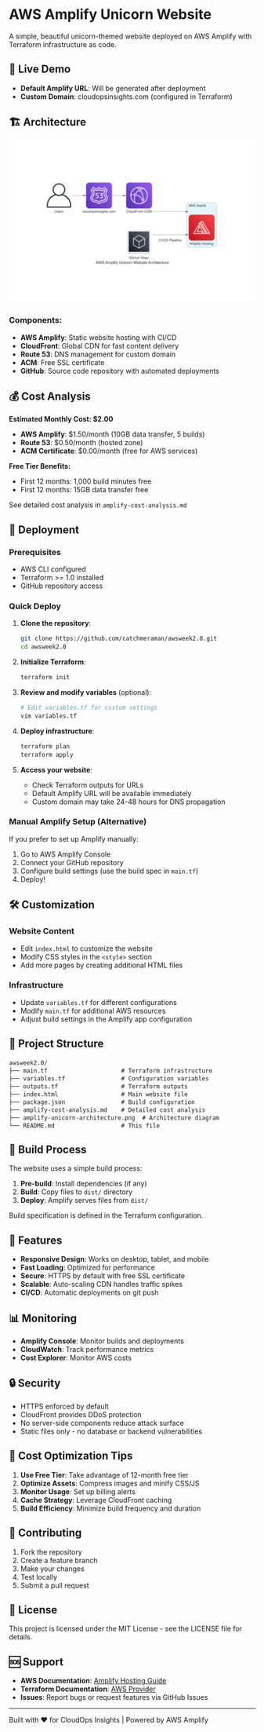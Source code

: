 # AWS Amplify Unicorn Website

A simple, beautiful unicorn-themed website deployed on AWS Amplify with Terraform infrastructure as code.

## 🦄 Live Demo

- **Default Amplify URL**: Will be generated after deployment
- **Custom Domain**: cloudopsinsights.com (configured in Terraform)

## 🏗️ Architecture

![Architecture Diagram](amplify-unicorn-architecture.png)

### Components:
- **AWS Amplify**: Static website hosting with CI/CD
- **CloudFront**: Global CDN for fast content delivery
- **Route 53**: DNS management for custom domain
- **ACM**: Free SSL certificate
- **GitHub**: Source code repository with automated deployments

## 💰 Cost Analysis

**Estimated Monthly Cost: $2.00**

- **AWS Amplify**: $1.50/month (10GB data transfer, 5 builds)
- **Route 53**: $0.50/month (hosted zone)
- **ACM Certificate**: $0.00/month (free for AWS services)

**Free Tier Benefits:**
- First 12 months: 1,000 build minutes free
- First 12 months: 15GB data transfer free

See detailed cost analysis in `amplify-cost-analysis.md`

## 🚀 Deployment

### Prerequisites
- AWS CLI configured
- Terraform >= 1.0 installed
- GitHub repository access

### Quick Deploy

1. **Clone the repository**:
   ```bash
   git clone https://github.com/catchmeraman/awsweek2.0.git
   cd awsweek2.0
   ```

2. **Initialize Terraform**:
   ```bash
   terraform init
   ```

3. **Review and modify variables** (optional):
   ```bash
   # Edit variables.tf for custom settings
   vim variables.tf
   ```

4. **Deploy infrastructure**:
   ```bash
   terraform plan
   terraform apply
   ```

5. **Access your website**:
   - Check Terraform outputs for URLs
   - Default Amplify URL will be available immediately
   - Custom domain may take 24-48 hours for DNS propagation

### Manual Amplify Setup (Alternative)

If you prefer to set up Amplify manually:

1. Go to AWS Amplify Console
2. Connect your GitHub repository
3. Configure build settings (use the build spec in `main.tf`)
4. Deploy!

## 🛠️ Customization

### Website Content
- Edit `index.html` to customize the website
- Modify CSS styles in the `<style>` section
- Add more pages by creating additional HTML files

### Infrastructure
- Update `variables.tf` for different configurations
- Modify `main.tf` for additional AWS resources
- Adjust build settings in the Amplify app configuration

## 📁 Project Structure

```
awsweek2.0/
├── main.tf                     # Terraform infrastructure
├── variables.tf                # Configuration variables
├── outputs.tf                  # Terraform outputs
├── index.html                  # Main website file
├── package.json                # Build configuration
├── amplify-cost-analysis.md    # Detailed cost analysis
├── amplify-unicorn-architecture.png  # Architecture diagram
└── README.md                   # This file
```

## 🔧 Build Process

The website uses a simple build process:
1. **Pre-build**: Install dependencies (if any)
2. **Build**: Copy files to `dist/` directory
3. **Deploy**: Amplify serves files from `dist/`

Build specification is defined in the Terraform configuration.

## 🌟 Features

- **Responsive Design**: Works on desktop, tablet, and mobile
- **Fast Loading**: Optimized for performance
- **Secure**: HTTPS by default with free SSL certificate
- **Scalable**: Auto-scaling CDN handles traffic spikes
- **CI/CD**: Automatic deployments on git push

## 📊 Monitoring

- **Amplify Console**: Monitor builds and deployments
- **CloudWatch**: Track performance metrics
- **Cost Explorer**: Monitor AWS costs

## 🔒 Security

- HTTPS enforced by default
- CloudFront provides DDoS protection
- No server-side components reduce attack surface
- Static files only - no database or backend vulnerabilities

## 🎯 Cost Optimization Tips

1. **Use Free Tier**: Take advantage of 12-month free tier
2. **Optimize Assets**: Compress images and minify CSS/JS
3. **Monitor Usage**: Set up billing alerts
4. **Cache Strategy**: Leverage CloudFront caching
5. **Build Efficiency**: Minimize build frequency and duration

## 🤝 Contributing

1. Fork the repository
2. Create a feature branch
3. Make your changes
4. Test locally
5. Submit a pull request

## 📝 License

This project is licensed under the MIT License - see the LICENSE file for details.

## 🆘 Support

- **AWS Documentation**: [Amplify Hosting Guide](https://docs.aws.amazon.com/amplify/)
- **Terraform Documentation**: [AWS Provider](https://registry.terraform.io/providers/hashicorp/aws/)
- **Issues**: Report bugs or request features via GitHub Issues

---

Built with ❤️ for CloudOps Insights | Powered by AWS Amplify
